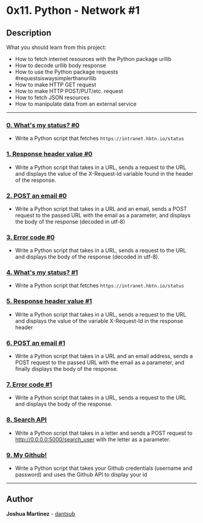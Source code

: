 # 0x11. Python - Network #1

## Description

What you should learn from this project:

* How to fetch internet resources with the Python package urllib
* How to decode urllib body response
* How to use the Python package requests #requestsiswaysimplerthanurllib
* How to make HTTP GET request
* How to make HTTP POST/PUT/etc. request
* How to fetch JSON resources
* How to manipulate data from an external service

---

### [0. What's my status? #0](./0-hbtn_status.py)

* Write a Python script that fetches ```https://intranet.hbtn.io/status```


### [1. Response header value #0](./1-hbtn_header.py)

* Write a Python script that takes in a URL, sends a request to the URL and displays the value of the X-Request-Id variable found in the header of the response.

### [2. POST an email #0](./2-post_email.py)

* Write a Python script that takes in a URL and an email, sends a POST request to the passed URL with the email as a parameter, and displays the body of the response (decoded in utf-8)

### [3. Error code #0](./3-error_code.py)

* Write a Python script that takes in a URL, sends a request to the URL and displays the body of the response (decoded in utf-8).

### [4. What's my status? #1](./4-hbtn_status.py)

* Write a Python script that fetches ```https://intranet.hbtn.io/status```

### [5. Response header value #1](./5-hbtn_header.py)

* Write a Python script that takes in a URL, sends a request to the URL and displays the value of the variable X-Request-Id in the response header

### [6. POST an email #1](./6-post_email.py)

* Write a Python script that takes in a URL and an email address, sends a POST request to the passed URL with the email as a parameter, and finally displays the body of the response.

### [7. Error code #1](./7-error_code.py)

* Write a Python script that takes in a URL, sends a request to the URL and displays the body of the response.

### [8. Search API](./8-json_api.py)

* Write a Python script that takes in a letter and sends a POST request to http://0.0.0.0:5000/search_user with the letter as a parameter.

### [9. My Github!](./10-my_github.py)

* Write a Python script that takes your Github credentials (username and password) and uses the Github API to display your id

---

## Author

**Joshua Martinez** - [dantsub](https://github.com/dantsub)
